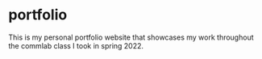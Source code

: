 # portfolio
This is my personal portfolio website that showcases my work throughout the commlab class I took in spring 2022.
